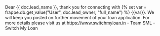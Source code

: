 Dear {{ doc.lead_name }}, thank you for connecting with {% set var = frappe.db.get_value("User", doc.lead_owner, "full_name") %} {{var}}. We will keep you posted on further movement of your loan application. For more details please visit us at https://www.switchmyloan.in - Team SML -Switch My Loan